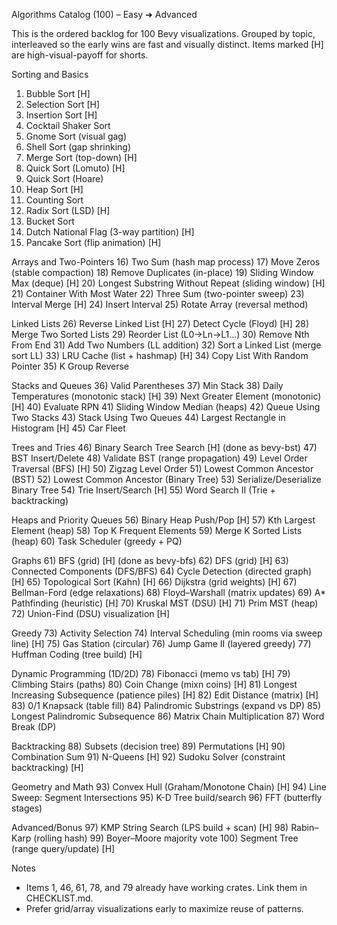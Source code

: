 Algorithms Catalog (100) – Easy ➜ Advanced

This is the ordered backlog for 100 Bevy visualizations. Grouped by topic, interleaved so the early wins are fast and visually distinct. Items marked [H] are high-visual-payoff for shorts.

Sorting and Basics
1) Bubble Sort [H]
2) Selection Sort [H]
3) Insertion Sort [H]
4) Cocktail Shaker Sort
5) Gnome Sort (visual gag)
6) Shell Sort (gap shrinking)
7) Merge Sort (top-down) [H]
8) Quick Sort (Lomuto) [H]
9) Quick Sort (Hoare)
10) Heap Sort [H]
11) Counting Sort
12) Radix Sort (LSD) [H]
13) Bucket Sort
14) Dutch National Flag (3-way partition) [H]
15) Pancake Sort (flip animation) [H]

Arrays and Two-Pointers
16) Two Sum (hash map process)
17) Move Zeros (stable compaction)
18) Remove Duplicates (in-place)
19) Sliding Window Max (deque) [H]
20) Longest Substring Without Repeat (sliding window) [H]
21) Container With Most Water
22) Three Sum (two-pointer sweep)
23) Interval Merge [H]
24) Insert Interval
25) Rotate Array (reversal method)

Linked Lists
26) Reverse Linked List [H]
27) Detect Cycle (Floyd) [H]
28) Merge Two Sorted Lists
29) Reorder List (L0→Ln→L1…)
30) Remove Nth From End
31) Add Two Numbers (LL addition)
32) Sort a Linked List (merge sort LL)
33) LRU Cache (list + hashmap) [H]
34) Copy List With Random Pointer
35) K Group Reverse

Stacks and Queues
36) Valid Parentheses
37) Min Stack
38) Daily Temperatures (monotonic stack) [H]
39) Next Greater Element (monotonic) [H]
40) Evaluate RPN
41) Sliding Window Median (heaps)
42) Queue Using Two Stacks
43) Stack Using Two Queues
44) Largest Rectangle in Histogram [H]
45) Car Fleet

Trees and Tries
46) Binary Search Tree Search [H] (done as bevy-bst)
47) BST Insert/Delete
48) Validate BST (range propagation)
49) Level Order Traversal (BFS) [H]
50) Zigzag Level Order
51) Lowest Common Ancestor (BST)
52) Lowest Common Ancestor (Binary Tree)
53) Serialize/Deserialize Binary Tree
54) Trie Insert/Search [H]
55) Word Search II (Trie + backtracking)

Heaps and Priority Queues
56) Binary Heap Push/Pop [H]
57) Kth Largest Element (heap)
58) Top K Frequent Elements
59) Merge K Sorted Lists (heap)
60) Task Scheduler (greedy + PQ)

Graphs
61) BFS (grid) [H] (done as bevy-bfs)
62) DFS (grid) [H]
63) Connected Components (DFS/BFS)
64) Cycle Detection (directed graph) [H]
65) Topological Sort (Kahn) [H]
66) Dijkstra (grid weights) [H]
67) Bellman-Ford (edge relaxations)
68) Floyd–Warshall (matrix updates)
69) A* Pathfinding (heuristic) [H]
70) Kruskal MST (DSU) [H]
71) Prim MST (heap)
72) Union-Find (DSU) visualization [H]

Greedy
73) Activity Selection
74) Interval Scheduling (min rooms via sweep line) [H]
75) Gas Station (circular)
76) Jump Game II (layered greedy)
77) Huffman Coding (tree build) [H]

Dynamic Programming (1D/2D)
78) Fibonacci (memo vs tab) [H]
79) Climbing Stairs (paths)
80) Coin Change (mixn coins) [H]
81) Longest Increasing Subsequence (patience piles) [H]
82) Edit Distance (matrix) [H]
83) 0/1 Knapsack (table fill)
84) Palindromic Substrings (expand vs DP)
85) Longest Palindromic Subsequence
86) Matrix Chain Multiplication
87) Word Break (DP)

Backtracking
88) Subsets (decision tree)
89) Permutations [H]
90) Combination Sum
91) N-Queens [H]
92) Sudoku Solver (constraint backtracking) [H]

Geometry and Math
93) Convex Hull (Graham/Monotone Chain) [H]
94) Line Sweep: Segment Intersections
95) K-D Tree build/search
96) FFT (butterfly stages)

Advanced/Bonus
97) KMP String Search (LPS build + scan) [H]
98) Rabin–Karp (rolling hash)
99) Boyer–Moore majority vote
100) Segment Tree (range query/update) [H]

Notes
- Items 1, 46, 61, 78, and 79 already have working crates. Link them in CHECKLIST.md.
- Prefer grid/array visualizations early to maximize reuse of patterns.
